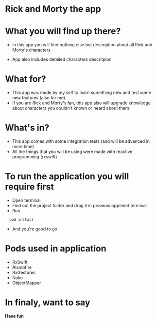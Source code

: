 # Rick and Morty the app

# What you will find up there? 

- In this app you will find nothing else but description about all Rick and Morty's characters

- App also includes detailed characters descritpion


# What for?

- This app was made by my self to learn something new and test some new features (also for me)
- If you are Rick and Morty's fan, this app also will upgrade knowledge about characters you couldn't known or heard about them


# What's in?
- This app comes with some integration tests (and will be advanced in more time)
- All the things that you will be using were made with reactive programming (rxswift)



# To run the application you will require first
- Open terminal
- Find out the project folder and drag it in previous oppened terminal
- Run
```sh
  pod install
```
- And you're good to go


# Pods used in application
- RxSwift
- Alamofire
- RxGestures
- Nuke
- ObjectMapper




# In finaly, want to say

**Have fun**


